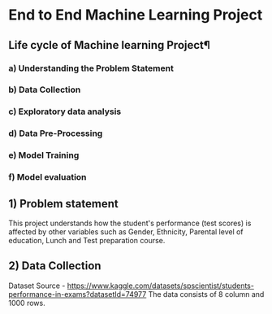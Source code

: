 # End to End Machine Learning Project



## Life cycle of Machine learning Project¶
 ### a) Understanding the Problem Statement
 ### b) Data Collection
 ### c) Exploratory data analysis
 ### d) Data Pre-Processing
 ### e) Model Training
 ### f) Model evaluation

## 1) Problem statement
  This project understands how the student's performance (test scores) is affected by other variables such as Gender, Ethnicity, Parental level of education, Lunch and Test preparation course.
## 2) Data Collection
Dataset Source - https://www.kaggle.com/datasets/spscientist/students-performance-in-exams?datasetId=74977
The data consists of 8 column and 1000 rows.